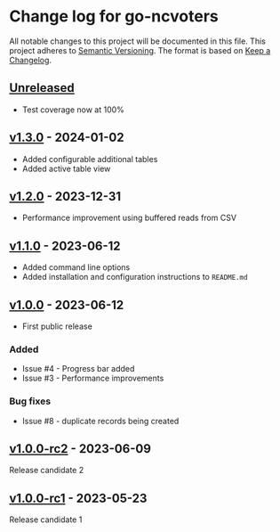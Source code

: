 # Change log for go-ncvoters
All notable changes to this project will be documented in this file.
This project adheres to [Semantic Versioning].
The format is based on [Keep a Changelog].
	
## [Unreleased]
- Test coverage now at 100%

## [v1.3.0] - 2024-01-02
- Added configurable additional tables
- Added active table view

## [v1.2.0] - 2023-12-31
- Performance improvement using buffered reads from CSV

## [v1.1.0] - 2023-06-12
- Added command line options
- Added installation and configuration instructions to `README.md`

## [v1.0.0] - 2023-06-12
- First public release

### Added
- Issue #4 - Progress bar added
- Issue #3 - Performance improvements
  
### Bug fixes
- Issue #8 - duplicate records being created
  
## [v1.0.0-rc2] - 2023-06-09
Release candidate 2

## [v1.0.0-rc1] - 2023-05-23
Release candidate 1

[Semantic Versioning]: http://semver.org
[Keep a Changelog]: http://keepachangelog.com
[Unreleased]: https://github.com/philhanna/go-ncvoters/compare/v1.3.0..HEAD
[v1.3.0]: https://github.com/philhanna/go-ncvoters/compare/v1.2.0..v1.3.0
[v1.2.0]: https://github.com/philhanna/go-ncvoters/compare/v1.1.0..v1.2.0
[v1.1.0]: https://github.com/philhanna/go-ncvoters/compare/v1.0.0..v1.1.0
[v1.0.0]: https://github.com/philhanna/go-ncvoters/compare/v1.0.0-rc2..v1.0.0
[v1.0.0-rc2]: https://github.com/philhanna/go-ncvoters/compare/v1.0.0-rc1..v1.0.0-rc2
[v1.0.0-rc1]: https://github.com/philhanna/go-ncvoters/compare/a0324a5..v1.0.0-rc1

